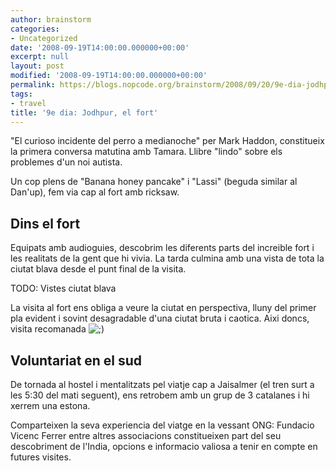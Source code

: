 ```yaml
---
author: brainstorm
categories:
- Uncategorized
date: '2008-09-19T14:00:00.000000+00:00'
excerpt: null
layout: post
modified: '2008-09-19T14:00:00.000000+00:00'
permalink: https://blogs.nopcode.org/brainstorm/2008/09/20/9e-dia-jodhpur-el-fort/
tags:
- travel
title: '9e dia: Jodhpur, el fort'
---
```


"El curioso incidente del perro a medianoche" per Mark Haddon, constitueix la primera conversa matutina amb Tamara. Llibre "lindo" sobre els problemes d'un noi autista.

Un cop plens de "Banana honey pancake" i "Lassi" (beguda similar al Dan'up), fem via cap al fort amb ricksaw.

<!--more-->

## Dins el fort

Equipats amb audioguies, descobrim les diferents parts del increible fort i les realitats de la gent que hi vivia. La tarda culmina amb una vista de tota la ciutat blava desde el punt final de la visita.

TODO: Vistes ciutat blava

La visita al fort ens obliga a veure la ciutat en perspectiva, lluny del primer pla evident i sovint desagradable d'una ciutat bruta i caotica. Aixi doncs, visita recomanada <img src="http://blogs.nopcode.org/brainstorm/wp-includes/images/smilies/icon_wink.gif" alt=";)" class="wp-smiley" /> 

## Voluntariat en el sud

De tornada al hostel i mentalitzats pel viatje cap a Jaisalmer (el tren surt a les 5:30 del mati seguent), ens retrobem amb un grup de 3 catalanes i hi xerrem una estona. 

Comparteixen la seva experiencia del viatge en la vessant ONG: Fundacio Vicenc Ferrer entre altres associacions constitueixen part del seu descobriment de l'India, opcions e informacio valiosa a tenir en compte en futures visites.